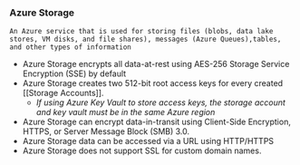 ### Azure Storage
	An Azure service that is used for storing files (blobs, data lake stores, VM disks, and file shares), messages (Azure Queues),tables, and other types of information

- Azure Storage encrypts all data-at-rest using AES-256 Storage Service Encryption (SSE) by default
- Azure Storage creates two 512-bit root access keys for every created [[Storage Accounts]].
	- *If using Azure Key Vault to store access keys, the storage account and key vault must be in the same Azure region*
- Azure Storage can encrypt data-in-transit using Client-Side Encryption, HTTPS, or Server Message Block (SMB) 3.0.
- Azure Storage data can be accessed via a URL using HTTP/HTTPS
- Azure Storage does not support SSL for custom domain names.